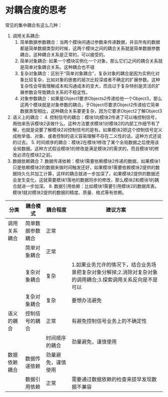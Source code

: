 # 对耦合度的思考
常见的集中耦合有这么几种：

1. 调用关系耦合:
	1. 简单数据参数耦合：当两个模块间通过参数来传递数据，并且所有的数据都是简单数据类型的时候，这两个模块之间的耦合关系就是简单数据参数耦合。这种耦合关系是正常的，可以接受的。
	2. 简单对象耦合: 如果一个模块实例化一个对象，那么它们之间的耦合关系就是简单对象耦合关系。这种耦合也不错
	3. 复杂对象耦合：区别于“简单对象耦合”，复杂对象的耦合是因为实例化对象比较复杂，比如对象的嵌套的层次比较深或者不确定的扩展参数。这种复杂性会导致理解成本和沟通成本的变大，而且过于复杂特别是灵活的扩展参数会导致耦合关系的不稳定性。
	3. 对象参数耦合：如果是Object1要求Objects2传递给他一个Object3，那么这两个模块就是对象参数的耦合。于Object尽要求Object2传递给它简单数据类型相比，这种耦合关系要更复杂，因为它要求Object2了解Object3
4. 语义上的耦合：
	4. 控制信号的耦合：模块1向模块2传递了可以咯控制信号，用他来告诉模块2该做什么。这种方法要求模块1对模块2的内部工作细节有了解，也就是说要了解模块2对控制信号的是有。如果模块2把这个控制信号定义成枚举值、对象、或者控制的语义容易理解不存在二义性的话，这种方式还说的过去。
	5. 时间顺序的耦合：模块2在模块1修改了某个全局数据之后使用该全局数据。这种方式假设模块1的修改是满足模块2的需求的，而且模块1的修改必须在模块2之前。 
6. 数据依赖耦合
	7. 数据传递依赖：模块1需要依赖模块2传递的数据，如果模块1只是依赖模块2的数据来做时间触发还好，如果模块1需要依赖模块2提供的数据持久化并加工计算，这样的耦合就进一步加深了。如果模块2提供的数据还会发生变化，这就需要模块1落地的数据同步的修改，那么模块2和模块1的耦合就进一步加深。
	8. 数据引用依赖：比如模块1需要引用模块2的数据库表。模块1就对模块2提供的数据的精度、质量、格式等有依赖。 	

|分类|耦合模式|耦合程度|建议方案|
|---|---|---|---|
|调用关系耦合|简单数据参数耦合|正常|
||简单对象耦合|正常|
||复杂对象耦合|复杂|1.如果业务允许的情况下，结合业务场景把复杂对象分解掉;2.消除对复杂对象的调用耦合;3.探索调用关系反向是不是可以|
||复杂对象耦合|复杂|要想办法避免|
|语义的耦合|控制信号的耦合|正常|有避免控制信号业务上的不确定性|
|||时间顺序的耦合|劲量避免，谨慎使用|
|数据依赖耦合|数据传递依赖|劲量避免，谨慎使用|
||数据引用依赖|正常|需要通过数据依赖的检查来提早发现数据不兼容|